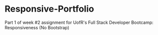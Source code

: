 # Responsive-Portfolio
Part 1 of week #2 assignment for UofR's Full Stack Developer Bootcamp: Responsiveness (No Bootstrap)
